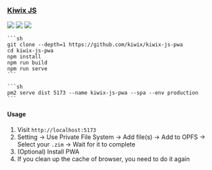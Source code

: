 ### [Kiwix JS](https://github.com/kiwix/kiwix-js-pwa)

![](https://img.shields.io/github/license/kiwix/kiwix-js-pwa?style=flat-square) ![](https://img.shields.io/github/last-commit/scillidan/kiwix-js-pwa/main?label=last%20commit%20(fork)&style=flat-square) ![](https://img.shields.io/badge/Vercel-black?style=flat&logo=Vercel&logoColor=white)

````{tab} From source
```sh
git clone --depth=1 https://github.com/kiwix/kiwix-js-pwa
cd kiwix-js-pwa
npm install
npm run build
npm run serve
```
````

````{tab} PM2
```sh
pm2 serve dist 5173 --name kiwix-js-pwa --spa --env production
```
````

#### Usage

1. Visit `http://localhost:5173`
2. Setting → Use Private File System → Add file(s) → Add to OPFS → Select your `.zim` → Wait for it to complete
3. (Optional) Install PWA
4. If you clean up the cache of browser, you need to do it again